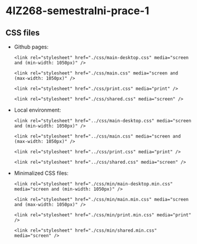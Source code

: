 # 4IZ268-semestralni-prace-1
## CSS files
- Github pages:

    `
        <link rel="stylesheet" href="./css/main-desktop.css" media="screen and (min-width: 1050px)" />
    `

    `
        <link rel="stylesheet" href="./css/main.css" media="screen and (max-width: 1050px)" />
    `

    `
        <link rel="stylesheet" href="./css/print.css" media="print" />
    `

    `
        <link rel="stylesheet" href="./css/shared.css" media="screen" />
    `

- Local environment:

    `
        <link rel="stylesheet" href="../css/main-desktop.css" media="screen and (min-width: 1050px)" />
    `

    `
        <link rel="stylesheet" href="../css/main.css" media="screen and (max-width: 1050px)" />
    `

    `
        <link rel="stylesheet" href="../css/print.css" media="print" />
    `

    `
        <link rel="stylesheet" href="../css/shared.css" media="screen" />
    `

- Minimalized CSS files:

    `
        <link rel="stylesheet" href="./css/min/main-desktop.min.css" media="screen and (min-width: 1050px)" />
    `

    `
        <link rel="stylesheet" href="./css/min/main.min.css" media="screen and (max-width: 1050px)" />
    `

    `
        <link rel="stylesheet" href="./css/min/print.min.css" media="print" />
    `

    `
        <link rel="stylesheet" href="./css/min/shared.min.css" media="screen" />
    `